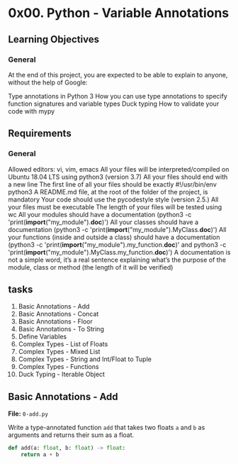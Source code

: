 # 0x00. Python - Variable Annotations

## Learning Objectives

### General

At the end of this project, you are expected to be able to explain to anyone, without the help of Google:

Type annotations in Python 3
How you can use type annotations to specify function signatures and variable types
Duck typing
How to validate your code with mypy

## Requirements
### General
Allowed editors: vi, vim, emacs
All your files will be interpreted/compiled on Ubuntu 18.04 LTS using python3 (version 3.7)
All your files should end with a new line
The first line of all your files should be exactly #!/usr/bin/env python3
A README.md file, at the root of the folder of the project, is mandatory
Your code should use the pycodestyle style (version 2.5.)
All your files must be executable
The length of your files will be tested using wc
All your modules should have a documentation (python3 -c 'print(__import__("my_module").__doc__)')
All your classes should have a documentation (python3 -c 'print(__import__("my_module").MyClass.__doc__)')
All your functions (inside and outside a class) should have a documentation (python3 -c 'print(__import__("my_module").my_function.__doc__)' and python3 -c 'print(__import__("my_module").MyClass.my_function.__doc__)')
A documentation is not a simple word, it’s a real sentence explaining what’s the purpose of the module, class or method (the length of it will be verified)

## tasks

1. Basic Annotations - Add
2. Basic Annotations - Concat
3. Basic Annotations - Floor
4. Basic Annotations - To String
5. Define Variables
6. Complex Types - List of Floats
7. Complex Types - Mixed List
8. Complex Types - String and Int/Float to Tuple
9. Complex Types - Functions
10. Duck Typing - Iterable Object

## Basic Annotations - Add

**File:** `0-add.py`

Write a type-annotated function `add` that takes two floats `a` and `b` as arguments and returns their sum as a float.

```python
def add(a: float, b: float) -> float:
    return a + b

